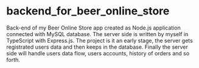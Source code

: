 # backend_for_beer_online_store
Back-end of my Beer Online Store app created as Node.js application connected with MySQL database. The server side is written by myself in TypeScript with Express.js. The project is it an early stage, the server gets registrated users data and then keeps in the database. Finally the server side will handle users data flow, users accounts, history of orders and so forth. 
